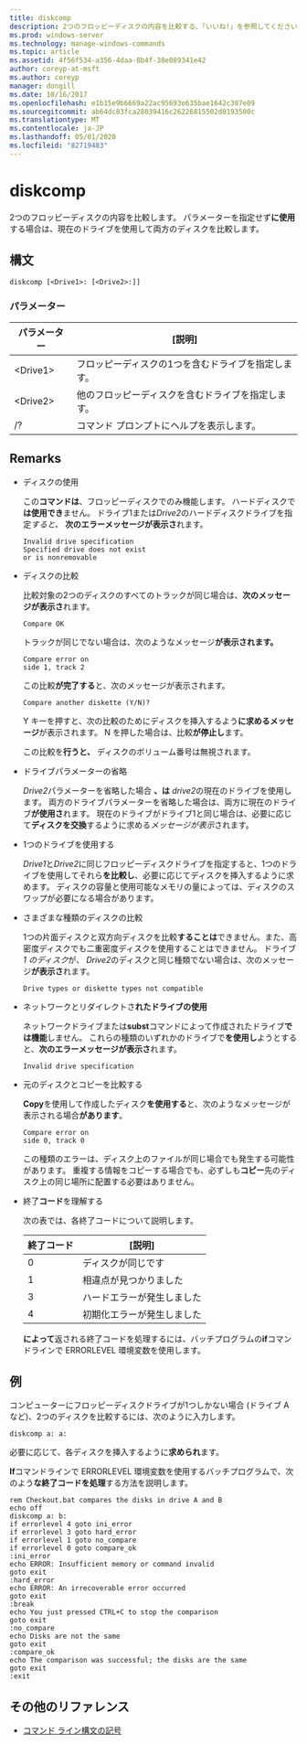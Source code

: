 ```yaml
---
title: diskcomp
description: 2つのフロッピーディスクの内容を比較する、「いいね!」を参照してください。
ms.prod: windows-server
ms.technology: manage-windows-commands
ms.topic: article
ms.assetid: 4f56f534-a356-4daa-8b4f-38e089341e42
author: coreyp-at-msft
ms.author: coreyp
manager: dongill
ms.date: 10/16/2017
ms.openlocfilehash: e1b15e9b6669a22ac95693e635bae1642c307e09
ms.sourcegitcommit: ab64dc83fca28039416c26226815502d0193500c
ms.translationtype: MT
ms.contentlocale: ja-JP
ms.lasthandoff: 05/01/2020
ms.locfileid: "82719483"
---
```

# <a name="diskcomp"></a>diskcomp

2つのフロッピーディスクの内容を比較します。 パラメーターを指定せず**に使用**する場合は、現在のドライブを使用して両方のディスクを比較します。


## <a name="syntax"></a>構文

```
diskcomp [<Drive1>: [<Drive2>:]]
```

### <a name="parameters"></a>パラメーター

|パラメーター|[説明]|
|---------|-----------|
|\<Drive1>|フロッピーディスクの1つを含むドライブを指定します。|
|\<Drive2>|他のフロッピーディスクを含むドライブを指定します。|
|/?|コマンド プロンプトにヘルプを表示します。|

## <a name="remarks"></a>Remarks

- ディスクの使用

  この**コマンドは**、フロッピーディスクでのみ機能します。 ハードディスクで**は使用でき**ません。 ドライブ1または*Drive2*のハードディスクドライブを指定*すると、* **次のエラーメッセージが表示さ**れます。  
  ```
  Invalid drive specification
  Specified drive does not exist
  or is nonremovable
  ```  
- ディスクの比較

  比較対象の2つのディスクのすべてのトラックが同じ場合は、**次のメッセージが表示さ**れます。  
  ```
  Compare OK
  ```  
  トラックが同じでない場合は、次のようなメッセージ**が表示されます。**  
  ```
  Compare error on
  side 1, track 2
  ```  
  この比較**が完了する**と、次のメッセージが表示されます。  
  ```
  Compare another diskette (Y/N)?
  ```  
  Y キーを押すと、次の比較のためにディスクを挿入するよう**に求めるメッセージ**が表示されます。 N を押した場合は、比較**が停止し**ます。

  この比較を**行うと、** ディスクのボリューム番号は無視されます。
- ドライブパラメーターの省略

  *Drive2*パラメーターを省略した場合 **、は** *drive2*の現在のドライブを使用します。 両方のドライブパラメーターを省略した場合は、両方に現在のドライブ**が使用さ**れます。 現在のドライブがドライブ1と同じ場合は、必要に応じて**ディスクを交換**するように求める*メッセージが表示*されます。
- 1つのドライブを使用する

  *Drive1*と*Drive2*に同じフロッピーディスクドライブを指定すると、1つのドライブを使用してそれら**を比較し**、必要に応じてディスクを挿入するように求めます。 ディスクの容量と使用可能なメモリの量によっては、ディスクのスワップが必要になる場合があります。
- さまざまな種類のディスクの比較

  1つの片面ディスクと双方向ディスクを比較**することは**できません。また、高密度ディスクでも二重密度ディスクを使用することはできません。 ドライブ*1 のディスク*が、 *Drive2*のディスクと同じ種類でない場合は、次のメッセージ**が表示さ**れます。  
  ```
  Drive types or diskette types not compatible
  ```  
- ネットワークとリダイレクトさ**れたドライブの使用**

  ネットワークドライブまたは**subst**コマンドによって作成されたドライブ**では機能**しません。 これらの種類のいずれかのドライブで**を使用し**ようとすると、**次のエラーメッセージが表示さ**れます。  
  ```
  Invalid drive specification
  ```  
- 元のディスクとコピーを比較する

  **Copy**を使用して作成したディスク**を使用する**と、次のようなメッセージが表示される場合**があります**。  
  ```
  Compare error on 
  side 0, track 0
  ```  
  この種類のエラーは、ディスク上のファイルが同じ場合でも発生する可能性があります。 重複する情報をコピーする場合でも、必ずしも**コピー**先のディスク上の同じ場所に配置する必要はありません。
- 終了**コード**を理解する

  次の表では、各終了コードについて説明します。  

  |終了コード|[説明]|
  |---------|-----------|
  |0|ディスクが同じです|
  |1|相違点が見つかりました|
  |3|ハードエラーが発生しました|
  |4|初期化エラーが発生しました|

  **によって**返される終了コードを処理するには、バッチプログラムの**if**コマンドラインで ERRORLEVEL 環境変数を使用します。

## <a name="examples"></a>例

コンピューターにフロッピーディスクドライブが1つしかない場合 (ドライブ A など)、2つのディスクを比較するには、次のように入力します。
```
diskcomp a: a:
```
必要に応じて、各ディスクを挿入するように**求められ**ます。

**If**コマンドラインで ERRORLEVEL 環境変数を使用するバッチプログラムで、次のよう**な終了コードを処理**する方法を説明します。
```
rem Checkout.bat compares the disks in drive A and B 
echo off 
diskcomp a: b: 
if errorlevel 4 goto ini_error 
if errorlevel 3 goto hard_error 
if errorlevel 1 goto no_compare
if errorlevel 0 goto compare_ok 
:ini_error 
echo ERROR: Insufficient memory or command invalid 
goto exit 
:hard_error 
echo ERROR: An irrecoverable error occurred 
goto exit 
:break 
echo You just pressed CTRL+C to stop the comparison 
goto exit 
:no_compare 
echo Disks are not the same 
goto exit 
:compare_ok 
echo The comparison was successful; the disks are the same 
goto exit 
:exit
```

## <a name="additional-references"></a>その他のリファレンス

- [コマンド ライン構文の記号](command-line-syntax-key.md)
